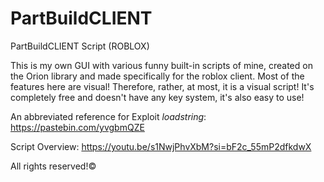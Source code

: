 # PartBuildCLIENT
PartBuildCLIENT Script (ROBLOX)

This is my own GUI with various funny built-in scripts of mine, created on the Orion library and made specifically for the roblox client. Most of the features here are visual! Therefore, rather, at most, it is a visual script! It's completely free and doesn't have any key system, it's also easy to use!

An abbreviated reference for Exploit *loadstring*:
https://pastebin.com/yvgbmQZE

Script Overview:
https://youtu.be/s1NwjPhvXbM?si=bF2c_55mP2dfkdwX

All rights reserved!©

